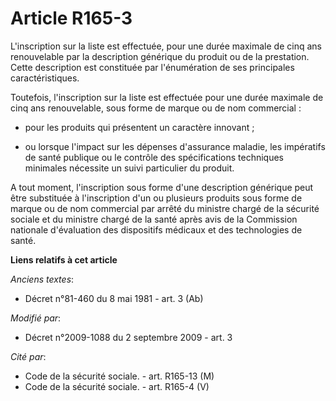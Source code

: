 # Article R165-3

L'inscription sur la liste est effectuée, pour une durée maximale de cinq ans renouvelable par la description générique du
produit ou de la prestation. Cette description est constituée par l'énumération de ses principales caractéristiques. 

Toutefois, l'inscription sur la liste est effectuée pour une durée maximale de cinq ans renouvelable, sous forme de marque ou
de nom commercial :

- pour les produits qui présentent un caractère innovant ;

- ou lorsque l'impact sur les dépenses d'assurance maladie, les impératifs de santé publique ou le contrôle des
spécifications techniques minimales nécessite un suivi particulier du produit.

A tout moment, l'inscription sous forme d'une description générique peut être substituée à l'inscription d'un ou plusieurs
produits sous forme de marque ou de nom commercial par arrêté du ministre chargé de la sécurité sociale et du ministre chargé
de la santé après avis de la       Commission nationale d'évaluation des dispositifs médicaux et des technologies de santé.

**Liens relatifs à cet article**

_Anciens textes_:

  - Décret n°81-460 du 8 mai 1981 - art. 3 (Ab)

_Modifié par_:

  - Décret n°2009-1088 du 2 septembre 2009 - art. 3

_Cité par_:

  - Code de la sécurité sociale. - art. R165-13 (M)
  - Code de la sécurité sociale. - art. R165-4 (V)

